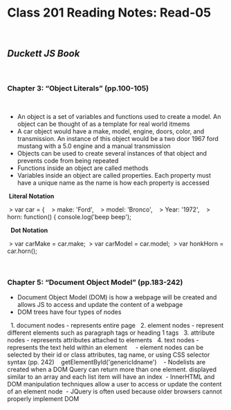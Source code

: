 # Class 201 Reading Notes: Read-05
 
## ***Duckett JS Book***
 
### Chapter 3: “Object Literals” (pp.100-105)
 
- An object is a set of variables and functions used to create a model. An object can be thought of as a template for real world itmems
- A car object would have a make, model, engine, doors, color, and transmission. An instance of this object would be a two door 1967 ford mustang with a 5.0 engine and a manual transmission
- Objects can be used to create several instances of that object and prevents code from being repeated
- Functions inside an object are called methods
- Variables inside an object are called properties. Each property must have a unique name as the name is how each property is accessed
 
 
 **Literal Notation**
 
 > var car = {
 
 > make: 'Ford',
 
 > model: 'Bronco',
 
 > Year: '1972',
 
 > horn: function() { console.log('beep beep');
 
 
  **Dot Notation**
  
 > var carMake = car.make;
 > var carModel = car.model;
 > var honkHorn = car.horn();


 
### Chapter 5: “Document Object Model” (pp.183-242)
- Document Object Model (DOM) is how a webpage will be created and allows JS to access and update the content of a webpage
- DOM trees have four types of nodes

  1. document nodes - represents entire page
  2. element nodes - represent different elements such as paragraph tags or heading 1 tags
  3. attribute nodes - represents attributes attached to elements
  4. text nodes - represents the text held within an element
  
 - element nodes can be selected by their id or class attributes, tag name, or using CSS selector syntax (pp. 242)
 
 getElementById('genericIdname')
 
 - Nodelists are created when a DOM Query can return more than one element. displayed similar to an array and each list item will have an index
 - InnerHTML and DOM manipulation techniques allow a user to access or update the content of an element node
 - JQuery is often used because older browsers cannot properly implement DOM
